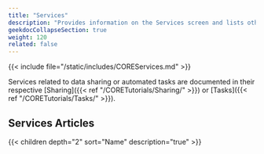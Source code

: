 ```yaml
---
title: "Services"
description: "Provides information on the Services screen and lists other service tutorial articles."
geekdocCollapseSection: true
weight: 120
related: false
---
```



{{< include file="/static/includes/COREServices.md" >}}

Services related to data sharing or automated tasks are documented in their respective [Sharing]({{< ref "/CORETutorials/Sharing/" >}}) or [Tasks]({{< ref "/CORETutorials/Tasks/" >}}).  

<div class="noprint">

## Services Articles

{{< children depth="2" sort="Name" description="true" >}}

</div>
